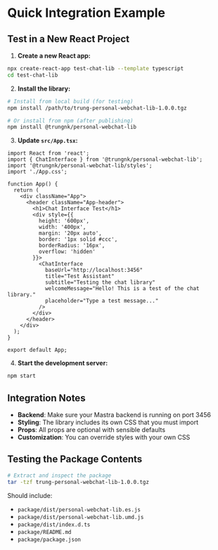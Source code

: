 # Quick Integration Example

## Test in a New React Project

1. **Create a new React app:**
```bash
npx create-react-app test-chat-lib --template typescript
cd test-chat-lib
```

2. **Install the library:**
```bash
# Install from local build (for testing)
npm install /path/to/trung-personal-webchat-lib-1.0.0.tgz

# Or install from npm (after publishing)
npm install @trungnk/personal-webchat-lib
```

3. **Update `src/App.tsx`:**
```tsx
import React from 'react';
import { ChatInterface } from '@trungnk/personal-webchat-lib';
import '@trungnk/personal-webchat-lib/styles';
import './App.css';

function App() {
  return (
    <div className="App">
      <header className="App-header">
        <h1>Chat Interface Test</h1>
        <div style={{ 
          height: '600px', 
          width: '400px', 
          margin: '20px auto',
          border: '1px solid #ccc',
          borderRadius: '16px',
          overflow: 'hidden'
        }}>
          <ChatInterface 
            baseUrl="http://localhost:3456"
            title="Test Assistant"
            subtitle="Testing the chat library"
            welcomeMessage="Hello! This is a test of the chat library."
            placeholder="Type a test message..."
          />
        </div>
      </header>
    </div>
  );
}

export default App;
```

4. **Start the development server:**
```bash
npm start
```

## Integration Notes

- **Backend**: Make sure your Mastra backend is running on port 3456
- **Styling**: The library includes its own CSS that you must import
- **Props**: All props are optional with sensible defaults
- **Customization**: You can override styles with your own CSS

## Testing the Package Contents

```bash
# Extract and inspect the package
tar -tzf trung-personal-webchat-lib-1.0.0.tgz
```

Should include:
- `package/dist/personal-webchat-lib.es.js`
- `package/dist/personal-webchat-lib.umd.js` 
- `package/dist/index.d.ts`
- `package/README.md`
- `package/package.json` 
